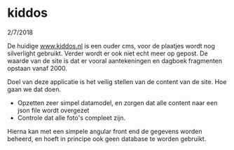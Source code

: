 # kiddos

2/7/2018

De huidige www.kiddos.nl is een ouder cms, voor de plaatjes wordt nog silverlight gebruikt. Verder wordt er ook niet echt meer op gepost. De waarde van de site is dat er vooral aantekeningen en dagboek fragmenten opstaan vanaf 2000.

Doel van deze applicatie is het veilig stellen van de content van de site. Hoe gaan we dat doen.

- Opzetten zeer simpel datamodel, en zorgen dat alle content naar een json file wordt overgezet
- Controle dat alle foto's compleet zijn.

Hierna kan met een simpele angular front end de gegevens worden beheerd, en hoeft in principe ook geen database te worden gebruikt.



